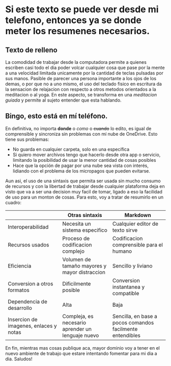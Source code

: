# Si este texto se puede ver desde mi telefono, entonces ya se donde meter los resumenes necesarios. 

## Texto de relleno

La comodidad de trabajar desde la computadora permite a quienes escriben casi todo el dia poder volcar cualquier cosa que pase por la mente a una velocidad limitada unicamente por la cantidad de teclas pulsadas por sus manos. Pasible de parecer una persona importante a los ojos de los demas, o por que no a uno mismo, el uso del teclado fisico en escritura da la sensacion de relajacion con respecto a otros metodos orientados a la meditacion o al yoga. En este aspecto, se transforma en una *meditacion guiada* y permite al sujeto entender que esta hablando. 

## Bingo, esto está en mí teléfono. 

En definitiva, no importa **donde** o *como* o ~~cuando~~ lo edito, es igual de comprensible y sincroniza sin problemas con mí nube de OneDrive. Esto tiene sus problemas:
- No guarda en cualquier carpeta, solo en una específica
- Si quiero mover archivos tengo que hacerlo desde otra app o servicio, limitando la posibilidad de usar la menor cantidad de cosas posibles
- Hace que la opción de pagar por una nube sea vista con interés, lidiando con el problema de los micropagos que pueden evitarse.

Aun asi, el uso de una sintaxis que permita ser usada sin mucho consumo de recursos y con la libertad de trabajar desde cualquier plataforma deja en visto que va a ser una decision muy facil de tomar, ligado a eso la facilidad de uso para un monton de cosas. Para esto, voy a tratar de resumirlo en un cuadro: 

| | Otras sintaxis | Markdown |
| -- | -- | -- | 
| Interoperabilidad | Necesita un sistema especifico | Cualquier editor de texto sirve |
| Recursos usados | Proceso de codificacion complejo | Codificacion comprensible para el humano |
| Eficiencia | Volumen de tamaño mayores y mayor distraccion | Sencillo y liviano | 
| Conversion a otros formatos | Dificilmente posible | Conversion instantanea y compatible | 
| Dependencia de desarrollo | Alta | Baja |
| Insercion de imagenes, enlaces y notas | Compleja, es necesario aprender un lenguaje nuevo | Sencilla, en base a pocos comandos facilmente entendibles |

En fin, mientras mas cosas publique aca, mayor dominio voy a tener en el nuevo ambiente de trabajo que estare intentando fomentar para mi dia a dia. Saludos!  













